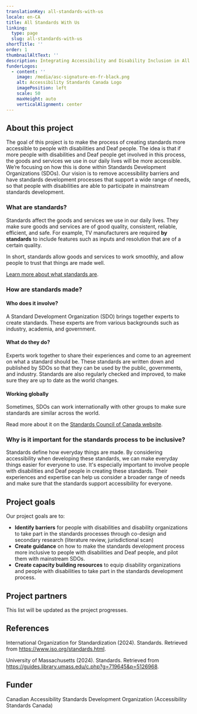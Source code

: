 ```yaml
---
translationKey: all-standards-with-us
locale: en-CA
title: All Standards With Us
linking:
  type: page
  slug: all-standards-with-us
shortTitle: ''
order: 1
thumbnailAltText: ''
description: Integrating Accessibility and Disability Inclusion in All Standards.
funderLogos:
  - content: ''
    image: /media/asc-signature-en-fr-black.png
    alt: Accessibility Standards Canada Logo
    imagePosition: left
    scale: 50
    maxHeight: auto
    verticalAlignment: center
---
```

## About this project

The goal of this project is to make the process of creating standards more accessible to people with disabilities and Deaf people. The idea is that if more people with disabilities and Deaf people get involved in this process, the goods and services we use in our daily lives will be more accessible. We’re focusing on how this is done within Standards Development Organizations (SDOs). Our vision is to remove accessibility barriers and have standards development processes that support a wide range of needs, so that people with disabilities are able to participate in mainstream standards development.

### What are standards?

Standards affect the goods and services we use in our daily lives. They make sure goods and services are of good quality, consistent, reliable, efficient, and safe. For example, TV manufacturers are required **by standards** to include features such as inputs and resolution that are of a certain quality.

In short, standards allow goods and services to work smoothly, and allow people to trust that things are made well.

[Learn more about what standards are](https://youtu.be/S47SCjCYJHo?si=VY\_Y8Yv4Z4kmKDcG).

### How are standards made?

#### Who does it involve?

A Standard Development Organization (SDO) brings together experts to create standards. These experts are from various backgrounds such as industry, academia, and government.

#### What do they do?

Experts work together to share their experiences and come to an agreement on what a standard should be. These standards are written down and published by SDOs so that they can be used by the public, governments, and industry. Standards are also regularly checked and improved, to make sure they are up to date as the world changes.

#### Working globally

Sometimes, SDOs can work internationally with other groups to make sure standards are similar across the world.

Read more about it on the [Standards Council of Canada website](https://scc-ccn.ca/standards/how-standards-are-developed/how-national-standards-are-developed).

### Why is it important for the standards process to be inclusive?

Standards define how everyday things are made. By considering accessibility when developing these standards, we can make everyday things easier for everyone to use. It's especially important to involve people with disabilities and Deaf people in creating these standards. Their experiences and expertise can help us consider a broader range of needs and make sure that the standards support accessibility for everyone.

## Project goals

Our project goals are to:

- **Identify barriers** for people with disabilities and disability organizations to take part in the standards processes through co-design and secondary research (literature review, jurisdictional scan)
- **Create guidance** on how to make the standards development process more inclusive to people with disabilities and Deaf people, and pilot them with mainstream SDOs.
- **Create capacity building resources** to equip disability organizations and people with disabilities to take part in the standards development process.

## Project partners

This list will be updated as the project progresses.

## References

International Organization for Standardization (2024). Standards. Retrieved from <https://www.iso.org/standards.html>.

University of Massachusetts (2024). Standards. Retrieved from <https://guides.library.umass.edu/c.php?g=719645&p=5126968>.

## Funder

Canadian Accessibility Standards Development Organization (Accessibility Standards Canada)
